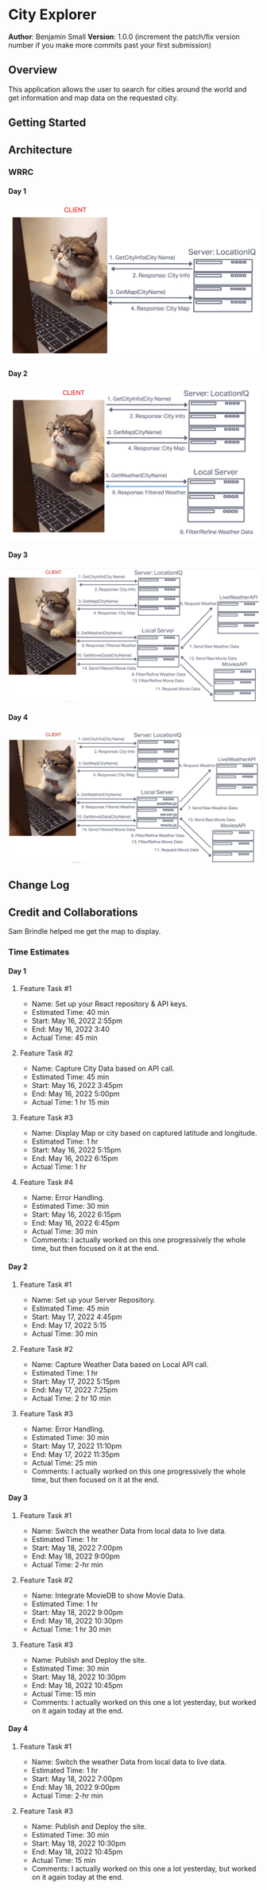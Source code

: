 # City Explorer

**Author**: Benjamin Small
**Version**: 1.0.0 (increment the patch/fix version number if you make more commits past your first submission)

## Overview

This application allows the user to search for cities around the world and get information and map data on the requested city.

## Getting Started
<!-- What are the steps that a user must take in order to build this app on their own machine and get it running? -->

## Architecture
<!-- Provide a detailed description of the application design. What technologies (languages, libraries, etc) you're using, and any other relevant design information. -->

### WRRC

#### Day 1

![Web Request Diagram 1](API-Diagram-1.png)

#### Day 2

![Web Request Diagram 2](API-Diagram-2.png)

#### Day 3

![Web Request Diagram 3](API-Diagram-3.png)

#### Day 4

![Web Request Diagram 4](API-Diagram-4.png)

## Change Log
<!-- Use this area to document the iterative changes made to your application as each feature is successfully implemented. Use time stamps. Here's an example:

01-01-2001 4:59pm - Application now has a fully-functional express server, with a GET route for the location resource. -->

## Credit and Collaborations

Sam Brindle helped me get the map to display.

### Time Estimates

#### Day 1

1. Feature Task #1
   - Name: Set up your React repository & API keys.
   - Estimated Time: 40 min
   - Start: May 16, 2022 2:55pm
   - End: May 16, 2022 3:40
   - Actual Time: 45 min

2. Feature Task #2
   - Name: Capture City Data based on API call.
   - Estimated Time: 45 min
   - Start: May 16, 2022 3:45pm
   - End: May 16, 2022 5:00pm
   - Actual Time: 1 hr 15 min

3. Feature Task #3
   - Name: Display Map or city based on captured latitude and longitude.
   - Estimated Time: 1 hr
   - Start: May 16, 2022 5:15pm
   - End: May 16, 2022 6:15pm
   - Actual Time: 1 hr

4. Feature Task #4
   - Name: Error Handling.
   - Estimated Time: 30 min
   - Start: May 16, 2022 6:15pm
   - End: May 16, 2022 6:45pm
   - Actual Time: 30 min
   - Comments: I actually worked on this one progressively the whole time, but then focused on it at the end.

#### Day 2

1. Feature Task #1
   - Name: Set up your Server Repository.
   - Estimated Time: 45 min
   - Start: May 17, 2022 4:45pm
   - End: May 17, 2022 5:15
   - Actual Time: 30 min

2. Feature Task #2
   - Name: Capture Weather Data based on Local API call.
   - Estimated Time: 1 hr
   - Start: May 17, 2022 5:15pm
   - End: May 17, 2022 7:25pm
   - Actual Time: 2 hr 10 min

3. Feature Task #3
   - Name: Error Handling.
   - Estimated Time: 30 min
   - Start: May 17, 2022 11:10pm
   - End: May 17, 2022 11:35pm
   - Actual Time: 25 min
   - Comments: I actually worked on this one progressively the whole time, but then focused on it at the end.

#### Day 3

1. Feature Task #1
   - Name: Switch the weather Data from local data to live data.
   - Estimated Time: 1 hr
   - Start: May 18, 2022 7:00pm
   - End: May 18, 2022 9:00pm
   - Actual Time: 2-hr min

2. Feature Task #2
   - Name: Integrate MovieDB to show Movie Data.
   - Estimated Time: 1 hr
   - Start: May 18, 2022 9:00pm
   - End: May 18, 2022 10:30pm
   - Actual Time: 1 hr 30 min

3. Feature Task #3
   - Name: Publish and Deploy the site.
   - Estimated Time: 30 min
   - Start: May 18, 2022 10:30pm
   - End: May 18, 2022 10:45pm
   - Actual Time: 15 min
   - Comments: I actually worked on this one a lot yesterday, but worked on it again today at the end.

#### Day 4

1. Feature Task #1
   - Name: Switch the weather Data from local data to live data.
   - Estimated Time: 1 hr
   - Start: May 18, 2022 7:00pm
   - End: May 18, 2022 9:00pm
   - Actual Time: 2-hr min

2. Feature Task #3
   - Name: Publish and Deploy the site.
   - Estimated Time: 30 min
   - Start: May 18, 2022 10:30pm
   - End: May 18, 2022 10:45pm
   - Actual Time: 15 min
   - Comments: I actually worked on this one a lot yesterday, but worked on it again today at the end.